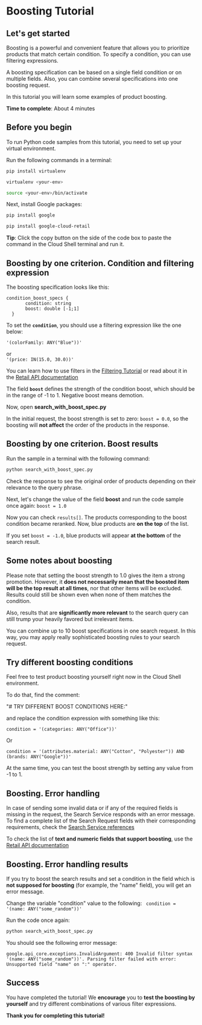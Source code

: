 # **Boosting Tutorial**

## Let's get started

Boosting is a powerful and convenient feature that allows you to prioritize products that match certain condition.
To specify a condition, you can use filtering expressions.

A boosting specification can be based on a single field condition or on multiple fields. Also, you can combine several specifications into one boosting request.

In this tutorial you will learn some examples of product boosting.


**Time to complete**: About 4 minutes

## Before you begin

To run Python code samples from this tutorial, you need to set up your virtual environment.

Run the following commands in a terminal:
```bash
pip install virtualenv
```
```bash
virtualenv <your-env>
```
```bash
source <your-env>/bin/activate
```
Next, install Google packages:
```bash
pip install google
```
```bash
pip install google-cloud-retail
```

**Tip**: Click the copy button on the side of the code box to paste the command in the Cloud Shell terminal and run it.


## Boosting by one criterion. Condition and filtering expression 

The boosting specification looks like this:
  
  ```
  condition_boost_specs {
         condition: string
         boost: double [-1;1]
    }
```

To set the **```condition```**, you should use a filtering expression like the one below:

```'(colorFamily: ANY("Blue"))'``` 

or  
```'(price: IN(15.0, 30.0))'```

You can learn how to use filters in the [Filtering Tutorial](tutorial_filtering.md) 
or read about it in the [Retail API documentation](https://cloud.google.com/retail/docs/filter-and-order#filter) 

The field **```boost```** defines the strength of the condition boost, which should be in the range of -1 to 1. Negative boost means demotion.

Now, open **search_with_boost_spec.py**

In the initial request, the boost strength is set to zero: ```boost = 0.0```, so the boosting will **not affect** the order of the products in the response.


## Boosting by one criterion. Boost results

Run the sample in a terminal with the following command:
```bash
python search_with_boost_spec.py
```
Check the response to see the original order of products depending on their relevance to the query phrase.

Next, let's change the value of the field **boost** and run the code sample once again:
```boost = 1.0```

Now you can check ```results[]```. The products corresponding to the boost condition became reranked. Now, blue products are **on the top** of the list.

If you set ```boost = -1.0```, blue products will appear **at the bottom** of the search result.

## Some notes about boosting

Please note that setting the boost strength to 1.0 gives the item a strong promotion. However, it **does not necessarily mean that the boosted item will be the top result at all times**, nor that other items will be excluded. 
Results could still be shown even when none of them matches the condition. 

Also, results that are **significantly more relevant** to the search query can still trump your heavily favored but irrelevant items.

You can combine up to 10 boost specifications in one search request. In this way, you may apply really sophisticated boosting rules to your search request.

## Try different boosting conditions

Feel free to test product boosting yourself right now in the Cloud Shell environment.

To do that, find the comment: 

"# TRY DIFFERENT BOOST CONDITIONS HERE:"

and replace the condition expression with something like this:

```
condition = '(categories: ANY("Office"))'
```

Or
```
condition = '(attributes.material: ANY("Cotton", "Polyester")) AND (brands: ANY("Google"))'
```

At the same time, you can test the boost strength by setting any value from -1 to 1.

## Boosting. Error handling

In case of sending some invalid data or if any of the required fields is missing in the request, the Search Service responds with an error message.
To find a complete list of the Search Request fields with their corresponding requirements, check the [Search Service references](https://cloud.google.com/retail/docs/reference/rpc/google.cloud.retail.v2#searchservice)

To check the list of **text and numeric fields that support boosting**, use the [Retail API documentation](https://cloud.google.com/retail/docs/filter-and-order#filter)

## Boosting. Error handling results

If you try to boost the search results and set a condition in the field which is **not supposed for boosting** (for example, the "name" field), you will get an error message.

Change the variable "condition" value to the following:
``` condition = '(name: ANY("some_random"))'```

Run the code once again:
```bash
python search_with_boost_spec.py
```

You should see the following error message:

```google.api_core.exceptions.InvalidArgument: 400 Invalid filter syntax '(name: ANY("some_random"))'. Parsing filter failed with error: Unsupported field "name" on ":" operator.```

## Success 

You have completed the tutorial! We **encourage** you to **test the boosting by yourself** and try different combinations of various filter expressions.

**Thank you for completing this tutorial!**
